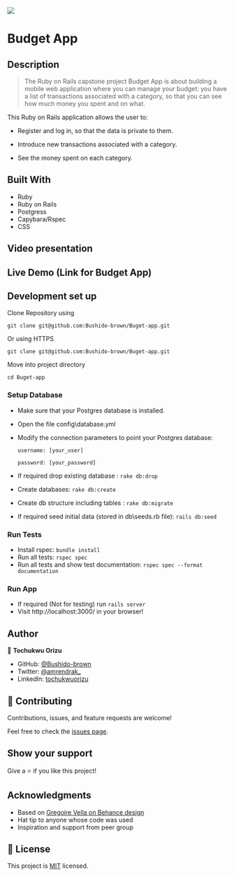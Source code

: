 ![](https://img.shields.io/badge/Microverse-blueviolet)

# Budget App

## Description

> The Ruby on Rails capstone project Budget App is about building a mobile web application where you can manage your budget: you have a list of transactions associated with a category, so that you can see how much money you spent and on what.

This Ruby on Rails application allows the user to:

- Register and log in, so that the data is private to them.

- Introduce new transactions associated with a category.

- See the money spent on each category.

## Built With

- Ruby
- Ruby on Rails
- Postgress
- Capybara/Rspec
- CSS

## Video presentation

## Live Demo (Link for Budget App)

## Development set up

Clone Repository using

`git clone git@github.com:Bushido-brown/Buget-app.git`

Or using HTTPS

`git clone git@github.com:Bushido-brown/Buget-app.git`

Move into project directory

`cd Buget-app`

### Setup Database

- Make sure that your Postgres database is installed.
- Open the file config\database.yml
- Modify the connection parameters to point your Postgres database:

  `username: [your_user]`

  `password: [your_password]`

- If required drop existing database : `rake db:drop`
- Create databases: `rake db:create`
- Create db structure including tables : `rake db:migrate`
- If required seed initial data (stored in db\seeds.rb file): `rails db:seed`

### Run Tests

- Install rspec: `bundle install`
- Run all tests: `rspec spec`
- Run all tests and show test documentation: `rspec spec --format documentation`

### Run App

- If required (Not for testing) run `rails server`
- Visit http://localhost:3000/ in your browser!

## Author

👤 **Tochukwu Orizu**

- GitHub: [@Bushido-brown](https://github.com/Bushido-brown)
- Twitter: [@amrendrak\_](https://twitter.com/Bushido)
- LinkedIn: [tochukwuorizu](https://linkedin.com/in/tochukwuorizu)

## 🤝 Contributing

Contributions, issues, and feature requests are welcome!

Feel free to check the [issues page](https://github.com/Bushido-brown/Buget-app/issues).

## Show your support

Give a ⭐️ if you like this project!

## Acknowledgments

- Based on [Gregoire Vella on Behance design](https://www.behance.net/gregoirevella)
- Hat tip to anyone whose code was used
- Inspiration and support from peer group

## 📝 License

This project is [MIT](./LICENSE) licensed.
